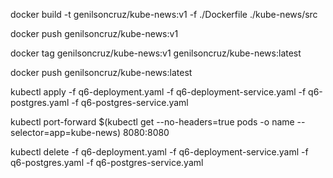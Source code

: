 docker build -t genilsoncruz/kube-news:v1 -f ./Dockerfile ./kube-news/src

docker push genilsoncruz/kube-news:v1

docker tag genilsoncruz/kube-news:v1 genilsoncruz/kube-news:latest

docker push genilsoncruz/kube-news:latest

kubectl apply -f q6-deployment.yaml -f q6-deployment-service.yaml -f q6-postgres.yaml -f q6-postgres-service.yaml

kubectl port-forward $(kubectl get --no-headers=true pods -o name --selector=app=kube-news) 8080:8080

kubectl delete -f q6-deployment.yaml -f q6-deployment-service.yaml -f q6-postgres.yaml -f q6-postgres-service.yaml